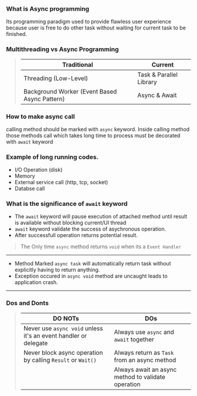 ### What is Async programming
Its programming paradigm used to provide flawless user experience because user is free to do other task without waiting for current task to be finished.
### Multithreading vs Async Programming
>| Traditional | Current |
>| ------ | ----------- |
>|   Threading (Low-Level)   | Task & Parallel Library |
>| Background Worker (Event Based Async Pattern) | Async & Await |
### How to make async call
calling method should be marked with `async` keyword. Inside calling method those methods call which takes long time to process must be decorated with `await` keyword
### Example of long running codes.
- I/O Operation (disk)
- Memory 
- External service call (http, tcp, socket)
- Databse call
### What is the significance of `await` keyword
- The `await` keyword will pause execution of attached method until result is available without blocking current/UI thread
- `await` keyword validate the success of asychronous operation.
- After successfull operation returns potential result.
> The Only time `async` method returns `void` when its a `Event Handler`

___
- Method Marked `async task` will automatically return task without explicitly having to return anything.
- Exception occured in `async void` method are uncaught leads to application crash.
___
### Dos and Donts
>| DO NOTs | DOs |
>| ------ | ----------- |
>|  Never use `async void` unless it's an event handler or delegate | Always use `async` and `await` together|
>|Never block async operation by calling `Result` or `Wait()`|Always return as `Task` from an async method| 
>||Always await an async method to validate operation|






